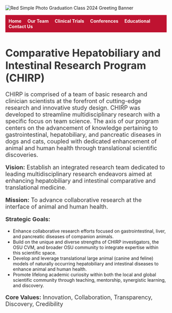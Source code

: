 ![Red Simple Photo Graduation Class 2024 Greeting Banner](https://github.com/user-attachments/assets/4f4964d9-0aeb-4f34-a54e-4ed953ea6726)
<body>
<!-- Navigation Bar -->
<div style="background-color: #bf1331; padding: 10px;"> 
  <a href="index.html" style="margin-right: 15px; text-decoration: none; font-weight: bold; color: #fbfbf9;">Home</a>
  <a href="our-team.html" style="margin-right: 15px; text-decoration: none; font-weight: bold; color: #fbfbf9;">Our Team</a>
  <a href="clinical-trials.html" style="margin-right: 15px; text-decoration: none; font-weight: bold; color: #fbfbf9;">Clinical Trials</a>
  <a href="conferences.html" style="margin-right: 15px; text-decoration: none; font-weight: bold; color: #fbfbf9;">Conferences</a>
  <a href="educational.html" style="margin-right: 15px; text-decoration: none; font-weight: bold; color: #fbfbf9;">Educational</a>
  <a href="contact.html" style="text-decoration: none; font-weight: bold; color: #fbfbf9;">Contact Us</a>
</div>

  <h1 style="color: #333; font-size: 32px;">Comparative Hepatobiliary and Intestinal Research Program (CHIRP)</h1>

  <p style="font-size: 18px; color: #333;">
    CHIRP is comprised of a team of basic research and clinician scientists at the forefront of cutting-edge research and innovative study design.
    CHIRP was developed to streamline multidisciplinary research with a specific focus on team science.
    The axis of our program centers on the advancement of knowledge pertaining to gastrointestinal, hepatobiliary, and pancreatic diseases in dogs and cats,
    coupled with dedicated enhancement of animal and human health through translational scientific discoveries.
  </p>

  <p style="font-size: 18px; color: #333;">
    <strong>Vision:</strong> Establish an integrated research team dedicated to leading multidisciplinary research endeavors aimed at enhancing hepatobiliary and intestinal comparative and translational medicine.
  </p>

  <p style="font-size: 18px; color: #333;">
    <strong>Mission:</strong> To advance collaborative research at the interface of animal and human health.
  </p>

  <p style="font-size: 18px; color: #333;">
    <strong>Strategic Goals:</strong>
    <ul>
      <li>Enhance collaborative research efforts focused on gastrointestinal, liver, and pancreatic diseases of companion animals.</li>
      <li>Build on the unique and diverse strengths of CHIRP investigators, the OSU CVM, and broader OSU community to integrate expertise within this scientific space.</li>
      <li>Develop and leverage translational large animal (canine and feline) models of naturally occurring hepatobiliary and intestinal diseases to enhance animal and human health.</li>
      <li>Promote lifelong academic curiosity within both the local and global scientific community through teaching, mentorship, synergistic learning, and discovery.</li>
    </ul>
  </p>

  <p style="font-size: 18px; color: #333;">
    <strong>Core Values:</strong> Innovation, Collaboration, Transparency, Discovery, Credibility
  </p>

</body>


